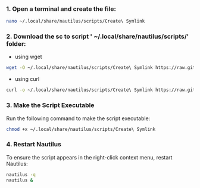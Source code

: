 ### 1. Open a terminal and create the file:
```bash
nano ~/.local/share/nautilus/scripts/Create\ Symlink
```
### 2. Download the sc to script ' ~/.local/share/nautilus/scripts/' folder:
- using wget
```bash
wget -O ~/.local/share/nautilus/scripts/Create\ Symlink https://raw.githubusercontent.com/rajibdpi/symblink/refs/heads/main/Create%20Symlink
```
- using curl 
```bash
curl -o ~/.local/share/nautilus/scripts/Create\ Symlink https://raw.githubusercontent.com/rajibdpi/symblink/refs/heads/main/Create%20Symlink
```
### 3. Make the Script Executable
Run the following command to make the script executable:
```bash
chmod +x ~/.local/share/nautilus/scripts/Create\ Symlink
```
### 4. Restart Nautilus
To ensure the script appears in the right-click context menu, restart Nautilus:

```bash
nautilus -q
nautilus &
```

